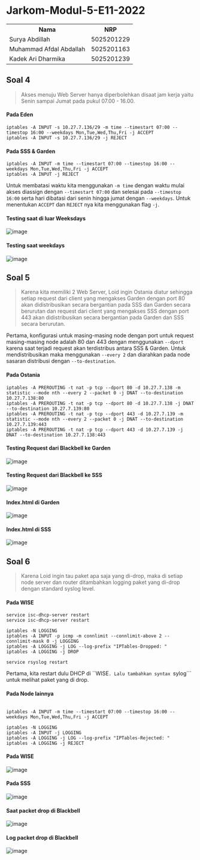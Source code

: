 # Jarkom-Modul-5-E11-2022

<table>
<tr>
<th>Nama</th>
<th>NRP </th>
</tr>
<tr>
<td>Surya Abdillah</td>
<td>5025201229 </td>
</tr>
<tr>
<td>Muhammad Afdal Abdallah</td>
<td>5025201163 </td>
</tr>
<tr>
<td>Kadek Ari Dharmika</td>
<td>5025201239 </td>
</tr>
</table>

## Soal 4

> Akses menuju Web Server hanya diperbolehkan disaat jam kerja yaitu Senin sampai Jumat pada pukul 07.00 - 16.00.

#### Pada Eden

```
iptables -A INPUT -s 10.27.7.136/29 -m time --timestart 07:00 --timestop 16:00 --weekdays Mon,Tue,Wed,Thu,Fri -j ACCEPT
iptables -A INPUT -s 10.27.7.136/29 -j REJECT
```

#### Pada SSS & Garden

```
iptables -A INPUT -m time --timestart 07:00 --timestop 16:00 --weekdays Mon,Tue,Wed,Thu,Fri -j ACCEPT
iptables -A INPUT -j REJECT
```

Untuk membatasi waktu kita menggunakan ```-m time``` dengan waktu mulai akses diassign dengan ```--timestart 07:00``` dan selesai pada ```--timestop 16:00``` serta hari dibatasi dari senin hingga jumat dengan ```--weekdays```. Untuk menentukan ```ACCEPT``` dan ```REJECT``` nya kita menggunakan flag ```-j```.

#### Testing saat di luar Weeksdays
![image](https://user-images.githubusercontent.com/90848018/206827886-c58f7fbb-67b1-4fa9-bd7b-cbee9e5b4372.png)

#### Testing saat weekdays
![image](https://user-images.githubusercontent.com/90848018/206828001-8479001e-30c3-409c-93e6-40d94b78b70c.png)

## Soal 5

> Karena kita memiliki 2 Web Server, Loid ingin Ostania diatur sehingga setiap request dari client yang mengakses Garden dengan port 80 akan didistribusikan secara bergantian pada SSS dan Garden secara berurutan dan request dari client yang mengakses SSS dengan port 443 akan didistribusikan secara bergantian pada Garden dan SSS secara berurutan.

Pertama, konfigurasi untuk masing-masing node dengan port untuk request masing-masing node adalah 80 dan 443 dengan menggunakan ```--dport``` karena saat terjadi request akan terdistribus antara SSS & Garden. Untuk mendistribusikan maka menggunakan ```--every 2``` dan diarahkan pada node sasaran distribusi dengan ```--to-destination```.

#### Pada Ostania
```
iptables -A PREROUTING -t nat -p tcp --dport 80 -d 10.27.7.138 -m statistic --mode nth --every 2 --packet 0 -j DNAT --to-destination 10.27.7.138:80
iptables -A PREROUTING -t nat -p tcp --dport 80 -d 10.27.7.138 -j DNAT --to-destination 10.27.7.139:80
iptables -A PREROUTING -t nat -p tcp --dport 443 -d 10.27.7.139 -m statistic --mode nth --every 2 --packet 0 -j DNAT --to-destination 10.27.7.139:443
iptables -A PREROUTING -t nat -p tcp --dport 443 -d 10.27.7.139 -j DNAT --to-destination 10.27.7.138:443
```

#### Testing Request dari Blackbell ke Garden 
![image](https://user-images.githubusercontent.com/90848018/206828415-41786e0a-dede-487c-973f-36f03b43c0b5.png)

#### Testing Request dari Blackbell ke SSS
![image](https://user-images.githubusercontent.com/90848018/206828418-7be8704d-b3c6-4596-9356-f901fdcda5e7.png)

#### Index.html di Garden
![image](https://user-images.githubusercontent.com/90848018/206828452-632d5f42-a8d8-4307-a8c1-da7c9ac972c0.png)

#### Index.html di SSS
![image](https://user-images.githubusercontent.com/90848018/206828461-892e2532-8432-4e14-a6c9-81fe179b8376.png)

## Soal 6
> Karena Loid ingin tau paket apa saja yang di-drop, maka di setiap node server dan router ditambahkan logging paket yang di-drop dengan standard syslog level.

#### Pada WISE  
```
service isc-dhcp-server restart
service isc-dhcp-server restart

iptables -N LOGGING
iptables -A INPUT -p icmp -m connlimit --connlimit-above 2 --connlimit-mask 0 -j LOGGING
iptables -A LOGGING -j LOG --log-prefix "IPTables-Dropped: "
iptables -A LOGGING -j DROP

service rsyslog restart
```

Pertama, kita restart dulu DHCP di ``WISE```. Lalu tambahkan syntax ```sylog``` untuk melihat paket yang di drop.

#### Pada Node lainnya
```

iptables -A INPUT -m time --timestart 07:00 --timestop 16:00 --weekdays Mon,Tue,Wed,Thu,Fri -j ACCEPT

iptables -N LOGGING
iptables -A INPUT -j LOGGING
iptables -A LOGGING -j LOG --log-prefix "IPTables-Rejected: "
iptables -A LOGGING -j REJECT

```

#### Pada   WISE
![image](https://user-images.githubusercontent.com/90848018/206829235-6d413fc6-cb1e-4107-9e71-ad5c17b326e9.png)

#### Pada SSS
![image](https://user-images.githubusercontent.com/90848018/206829276-2af5f393-3cbb-4798-aed6-5817b01f2cc6.png)

#### Saat packet drop di Blackbell
![image](https://user-images.githubusercontent.com/90848018/206829322-0031e208-304e-4680-b496-4093f4ecaefd.png)

#### Log packet drop di Blackbell
![image](https://user-images.githubusercontent.com/90848018/206829345-dc76d06f-3a7c-44d5-acae-a68b62d38964.png)



